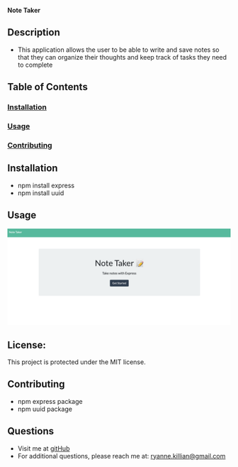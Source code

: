 **Note Taker**

  ## **Description**
  * This application allows the user to be able to write and save notes so that they can organize their thoughts and keep track of tasks they need to complete
  
  ## **Table of Contents**
  ### [Installation](#Installation)
  ### [Usage](#Usage) 
  ### [Contributing](#contributing)
    
  ## Installation
  * npm install express
  * npm install uuid
  
  ## Usage
 ![this is a screenshot of my website](./screenshot.png)

  ## **License:**
  This project is protected under the MIT license.

  ## Contributing
  * npm express package
  * npm uuid package
  
  ## **Questions**
  * Visit me at [gitHub](http://www.github.com/ryannekillian)
  * For additional questions, please reach me at: ryanne.killian@gmail.com
  
  
